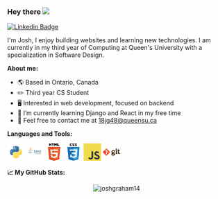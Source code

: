 ### Hey there <img src="https://media.giphy.com/media/hvRJCLFzcasrR4ia7z/giphy.gif" width="25px">
[![Linkedin Badge](https://img.shields.io/badge/-joshgraham14-blue?style=flat&logo=Linkedin&logoColor=white&link=https://www.linkedin.com/in/joshgraham14/)](https://www.linkedin.com/in/joshgraham14/) 

I'm Josh, I enjoy building websites and learning new technologies. I am currently in my third year of Computing at Queen's University with a specialization in Software Design.

**About me:**
- :earth_americas: Based in Ontario, Canada
- :pencil2: Third year CS Student
- :desktop_computer: Interested in web development, focused on backend
- 🌱 I’m currently learning Django and React in my free time
- 💬 Feel free to contact me at 18jg48@queensu.ca

**Languages and Tools:**
<br>
<p>
<code><img height="40"
src="https://raw.githubusercontent.com/github/explore/80688e429a7d4ef2fca1e82350fe8e3517d3494d/topics/python/python.png"></code>
<code><img height="40"
src="https://raw.githubusercontent.com/github/explore/80688e429a7d4ef2fca1e82350fe8e3517d3494d/topics/java/java.png"></code>
<code><img height="40"
src="https://raw.githubusercontent.com/github/explore/80688e429a7d4ef2fca1e82350fe8e3517d3494d/topics/html/html.png"></code>
<code><img height="40"
src="https://raw.githubusercontent.com/github/explore/80688e429a7d4ef2fca1e82350fe8e3517d3494d/topics/css/css.png"></code>
<code><img height="40"
src="https://raw.githubusercontent.com/github/explore/80688e429a7d4ef2fca1e82350fe8e3517d3494d/topics/javascript/javascript.png"></code>
<code><img height="40" src="https://raw.githubusercontent.com/github/explore/80688e429a7d4ef2fca1e82350fe8e3517d3494d/topics/git/git.png"></code>
</p>
 

**📈 My GitHub Stats:**
<p align="center"> <img src="https://github-readme-stats.vercel.app/api?username=joshgraham14&show_icons=true&theme=gotham" alt="joshgraham14" />
